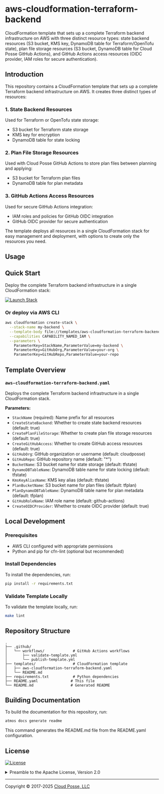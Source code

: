 # aws-cloudformation-terraform-backend


CloudFormation template that sets up a complete Terraform backend infrastructure on AWS with three distinct resource types: state backend resources (S3 bucket, KMS key, DynamoDB table for Terraform/OpenTofu state), plan file storage resources (S3 bucket, DynamoDB table for Cloud Posse GitHub Actions), and GitHub Actions access resources (OIDC provider, IAM roles for secure authentication).


## Introduction

This repository contains a CloudFormation template that sets up a complete Terraform backend infrastructure on AWS. It creates three distinct types of resources:

### 1. State Backend Resources
Used for Terraform or OpenTofu state storage:
- S3 bucket for Terraform state storage
- KMS key for encryption
- DynamoDB table for state locking

### 2. Plan File Storage Resources
Used with Cloud Posse GitHub Actions to store plan files between planning and applying:
- S3 bucket for Terraform plan files
- DynamoDB table for plan metadata

### 3. GitHub Actions Access Resources
Used for secure GitHub Actions integration:
- IAM roles and policies for GitHub OIDC integration
- GitHub OIDC provider for secure authentication

The template deploys all resources in a single CloudFormation stack for easy management and deployment, with options to create only the resources you need.



## Usage

## Quick Start

Deploy the complete Terraform backend infrastructure in a single CloudFormation stack:

[![Launch Stack](https://s3.amazonaws.com/cloudformation-examples/cloudformation-launch-stack.png)](https://console.aws.amazon.com/cloudformation/home?region=us-east-1#/stacks/new?stackName=terraform-backend&templateURL=https://s3.amazonaws.com/cloudposse-terraform-backend-quickstart/aws-cloudformation-terraform-backend.yaml)

### Or deploy via AWS CLI

```bash
aws cloudformation create-stack \
  --stack-name my-backend \
  --template-body file://templates/aws-cloudformation-terraform-backend.yaml \
  --capabilities CAPABILITY_NAMED_IAM \
  --parameters \
    ParameterKey=StackName,ParameterValue=my-backend \
    ParameterKey=GitHubOrg,ParameterValue=your-org \
    ParameterKey=GitHubRepo,ParameterValue=your-repo
```

## Template Overview

### `aws-cloudformation-terraform-backend.yaml`
Deploys the complete Terraform backend infrastructure in a single CloudFormation stack.

**Parameters:**
- `StackName` (required): Name prefix for all resources
- `CreateStateBackend`: Whether to create state backend resources (default: true)
- `CreatePlanFileStorage`: Whether to create plan file storage resources (default: true)
- `CreateGitHubAccess`: Whether to create GitHub access resources (default: true)
- `GitHubOrg`: GitHub organization or username (default: cloudposse)
- `GitHubRepo`: GitHub repository name (default: "*")
- `BucketName`: S3 bucket name for state storage (default: tfstate)
- `DynamoDBTableName`: DynamoDB table name for state locking (default: tfstate)
- `KmsKeyAliasName`: KMS key alias (default: tfstate)
- `PlanBucketName`: S3 bucket name for plan files (default: tfplan)
- `PlanDynamoDBTableName`: DynamoDB table name for plan metadata (default: tfplan)
- `GitHubRoleName`: IAM role name (default: github-actions)
- `CreateOIDCProvider`: Whether to create OIDC provider (default: true)

## Local Development

### Prerequisites
- AWS CLI configured with appropriate permissions
- Python and pip for cfn-lint (optional but recommended)

### Install Dependencies

To install the dependencies, run:

```bash
pip install -r requirements.txt
```

### Validate Template Locally

To validate the template locally, run:

```bash
make lint
```

## Repository Structure

```
.
├── .github/
│   └── workflows/             # GitHub Actions workflows
│       ├── validate-template.yml
│       └── publish-template.yml
├── templates/                 # CloudFormation template
│   ├── aws-cloudformation-terraform-backend.yaml
│   └── README.md
├── requirements.txt           # Python dependencies
├── README.yaml               # This file
└── README.md                 # Generated README
```

## Building Documentation

To build the documentation for this repository, run:

```bash
atmos docs generate readme
```

This command generates the README.md file from the README.yaml configuration.










## License

<a href="https://opensource.org/licenses/Apache-2.0"><img src="https://img.shields.io/badge/License-Apache%202.0-blue.svg?style=for-the-badge" alt="License"></a>

<details>
<summary>Preamble to the Apache License, Version 2.0</summary>
<br/>
<br/>



```text
Licensed to the Apache Software Foundation (ASF) under one
or more contributor license agreements.  See the NOTICE file
distributed with this work for additional information
regarding copyright ownership.  The ASF licenses this file
to you under the Apache License, Version 2.0 (the
"License"); you may not use this file except in compliance
with the License.  You may obtain a copy of the License at

  https://www.apache.org/licenses/LICENSE-2.0

Unless required by applicable law or agreed to in writing,
software distributed under the License is distributed on an
"AS IS" BASIS, WITHOUT WARRANTIES OR CONDITIONS OF ANY
KIND, either express or implied.  See the License for the
specific language governing permissions and limitations
under the License.
```
</details>


---
Copyright © 2017-2025 [Cloud Posse, LLC](https://cpco.io/copyright)
 